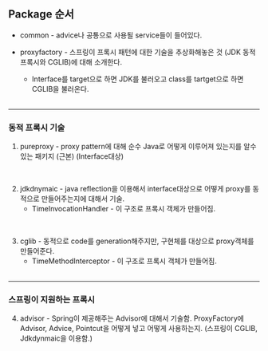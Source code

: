 ## Package 순서 
* common - advice나 공통으로 사용될 service들이 들어있다.

* proxyfactory - 스프링이 프록시 패턴에 대한 기술을 추상화해놓은 것 (JDK 동적 프록시와 CGLIB)에 대해 소개한다. <br>
    * Interface를 target으로 하면 JDK를 불러오고 class를 tartget으로 하면 CGLIB을 불러온다.
<br><br>

----
### 동적 프록시 기술

1. pureproxy - proxy pattern에 대해 순수 Java로 어떻게 이루어져 있는지를 알수 있는 패키지 (근본) (Interface대상)
<br>

2. jdkdnymaic - java reflection을 이용해서 interface대상으로 어떻게 proxy를 동적으로 만들어주는지에 대해서 기술. <br>
    * TimeInvocationHandler - 이 구조로 프록시 객체가 만들어짐.
<br>

3. cglib - 동적으로 code를 generation해주지만, 구현체를 대상으로 proxy객체를 만들어준다. <br>
    * TimeMethodInterceptor - 이 구조로 프록시 객체가 만들어짐.
<br><br>

------------------------ 
### 스프링이 지원하는 프록시

4. advisor - Spring이 제공해주는 Advisor에 대해서 기술함. ProxyFactory에 Advisor, Advice, Pointcut을 어떻게 넣고 어떻게 사용하는지. (스프링이 CGLIB, Jdkdynmaic을 이용함.)
<br>
